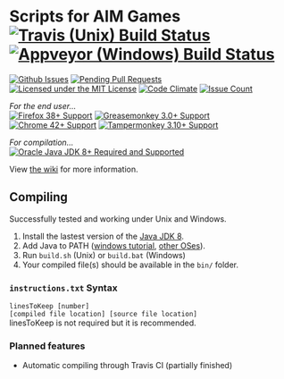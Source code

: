 # Scripts for AIM Games [![Travis (Unix) Build Status](https://travis-ci.org/HulaSamsquanch/aimgames.svg?branch=master)](https://travis-ci.org/HulaSamsquanch/aimgames) [![Appveyor (Windows) Build Status](https://ci.appveyor.com/api/projects/status/l56ynyon7vnig3og?svg=true)](https://ci.appveyor.com/project/rafa1231518/aimgames)
[![Github Issues](http://githubbadges.herokuapp.com/HulaSamsquanch/aimgames/issues.svg)](https://github.com/HulaSamsquanch/aimgames/issues) [![Pending Pull Requests](http://githubbadges.herokuapp.com/HulaSamsquanch/aimgames/pulls.svg)](https://github.com/HulaSamsquanch/aimgames/pulls)
[![Licensed under the MIT License](https://img.shields.io/badge/license-MIT-blue.svg)](LICENSE.md)
[![Code Climate](https://img.shields.io/codeclimate/github/HulaSamsquanch/aimgames.svg)](https://codeclimate.com/github/HulaSamsquanch/aimgames)
[![Issue Count](https://codeclimate.com/github/HulaSamsquanch/aimgames/badges/issue_count.svg)](https://codeclimate.com/github/HulaSamsquanch/aimgames)

_For the end user..._  
[![Firefox 38+ Support](https://img.shields.io/badge/firefox-38%2B-orange.svg)](https://www.mozilla.org/firefox/new/) [![Greasemonkey 3.0+ Support](https://img.shields.io/badge/greasemonkey-3.0%2B-yellow.svg)](http://www.greasespot.net/)  
[![Chrome  42+ Support](https://img.shields.io/badge/chrome-42%2B-blue.svg)](http://www.google.com/chrome/)  [![Tampermonkey 3.10+ Support](https://img.shields.io/badge/tampermonkey-3.10%2B-green.svg)](https://tampermonkey.net/)  

_For compilation..._  
[![Oracle Java JDK 8+ Required and Supported](https://img.shields.io/badge/java-JDK_8-ff69b4.svg)](http://www.oracle.com/technetwork/java/javase/downloads/jdk8-downloads-2133151.html)

View [the wiki](https://github.com/HulaSamsquanch/aimgames/wiki/) for more information.

## Compiling

Successfully tested and working under Unix and Windows.

1. Install the lastest version of the [Java JDK 8](http://www.oracle.com/technetwork/java/javase/downloads/jdk8-downloads-2133151.html).
1. Add Java to PATH ([windows tutorial](http://www.kingluddite.com/tools/how-do-i-add-java-to-my-windows-path), [other OSes](https://www.java.com/en/download/help/path.xml)).
1. Run `build.sh` (Unix) or `build.bat` (Windows)
1. Your compiled file(s) should be available in the `bin/` folder.

### `instructions.txt` Syntax

`linesToKeep [number]`  
`[compiled file location] [source file location]`  
linesToKeep is not required but it is recommended.

### Planned features

- Automatic compiling through Travis CI (partially finished)
